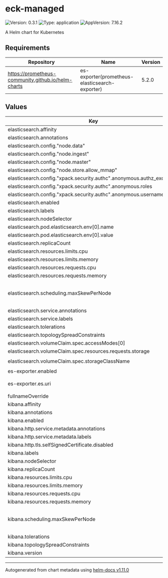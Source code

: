 # eck-managed

![Version: 0.3.1](https://img.shields.io/badge/Version-0.3.1-informational?style=flat-square) ![Type: application](https://img.shields.io/badge/Type-application-informational?style=flat-square) ![AppVersion: 7.16.2](https://img.shields.io/badge/AppVersion-7.16.2-informational?style=flat-square)

A Helm chart for Kubernetes

## Requirements

| Repository | Name | Version |
|------------|------|---------|
| https://prometheus-community.github.io/helm-charts | es-exporter(prometheus-elasticsearch-exporter) | 5.2.0 |

## Values

| Key | Type | Default | Description |
|-----|------|---------|-------------|
| elasticsearch.affinity | object | `{}` |  |
| elasticsearch.annotations | object | `{}` |  |
| elasticsearch.config."node.data" | bool | `true` |  |
| elasticsearch.config."node.ingest" | bool | `true` |  |
| elasticsearch.config."node.master" | bool | `true` |  |
| elasticsearch.config."node.store.allow_mmap" | bool | `false` |  |
| elasticsearch.config."xpack.security.authc".anonymous.authz_exception | bool | `false` |  |
| elasticsearch.config."xpack.security.authc".anonymous.roles | string | `"superuser"` |  |
| elasticsearch.config."xpack.security.authc".anonymous.username | string | `"anonymous"` |  |
| elasticsearch.enabled | bool | `true` |  |
| elasticsearch.labels | object | `{}` |  |
| elasticsearch.nodeSelector | object | `{}` |  |
| elasticsearch.pod.elasticsearch.env[0].name | string | `"ES_JAVA_OPTS"` |  |
| elasticsearch.pod.elasticsearch.env[0].value | string | `"-Xms4g -Xmx4g"` |  |
| elasticsearch.replicaCount | int | `2` |  |
| elasticsearch.resources.limits.cpu | int | `2` |  |
| elasticsearch.resources.limits.memory | string | `"8Gi"` |  |
| elasticsearch.resources.requests.cpu | int | `2` |  |
| elasticsearch.resources.requests.memory | string | `"8Gi"` |  |
| elasticsearch.scheduling.maxSkewPerNode | int | `1` | Max difference of number of pods between nodes using topologySpreadConstraints |
| elasticsearch.service.annotations | object | `{}` |  |
| elasticsearch.service.labels | object | `{}` |  |
| elasticsearch.tolerations | list | `[]` |  |
| elasticsearch.topologySpreadConstraints | list | `[]` |  |
| elasticsearch.volumeClaim.spec.accessModes[0] | string | `"ReadWriteOnce"` |  |
| elasticsearch.volumeClaim.spec.resources.requests.storage | string | `"10Gi"` |  |
| elasticsearch.volumeClaim.spec.storageClassName | string | `"gcp-sc-retain-wait-ssd"` |  |
| es-exporter.enabled | bool | `true` |  |
| es-exporter.es.uri | string | `"http://catalogue-elasticsearch-es-default:9200"` |  |
| fullnameOverride | string | `"eck"` |  |
| kibana.affinity | object | `{}` |  |
| kibana.annotations | object | `{}` |  |
| kibana.enabled | bool | `true` |  |
| kibana.http.service.metadata.annotations | object | `{}` |  |
| kibana.http.service.metadata.labels | object | `{}` |  |
| kibana.http.tls.selfSignedCertificate.disabled | bool | `true` |  |
| kibana.labels | object | `{}` |  |
| kibana.nodeSelector | object | `{}` |  |
| kibana.replicaCount | int | `1` |  |
| kibana.resources.limits.cpu | int | `1` |  |
| kibana.resources.limits.memory | string | `"1Gi"` |  |
| kibana.resources.requests.cpu | float | `0.1` |  |
| kibana.resources.requests.memory | string | `"256Mi"` |  |
| kibana.scheduling.maxSkewPerNode | int | `1` | Max difference of number of pods between nodes using topologySpreadConstraints |
| kibana.tolerations | list | `[]` |  |
| kibana.topologySpreadConstraints | list | `[]` |  |
| kibana.version | string | `"7.16.2"` |  |

----------------------------------------------
Autogenerated from chart metadata using [helm-docs v1.11.0](https://github.com/norwoodj/helm-docs/releases/v1.11.0)
